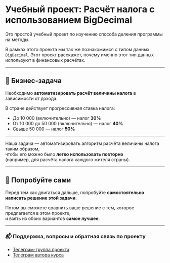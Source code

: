 # Учебный проект: Расчёт налога с использованием BigDecimal

Это простой учебный проект по изучению способа деления программы на методы.

В рамках этого проекта мы так же познакомимся с типом данных `BigDecimal`.
Этот проект расскажет, почему именно этот тип данных используют в финансовых расчётах.

---

## 🧾 Бизнес-задача

Необходимо **автоматизировать расчёт величины налога** в зависимости от дохода.

В стране действует прогрессивная ставка налога:

- До 10 000 (включительно) — налог **30%**
- От 10 000 до 50 000 (включительно) — налог **40%**
- Свыше 50 000 — налог **50%**

---

Наша задача — автоматизировать алгоритм расчёта величины налога таким образом,  
чтобы его можно было **легко использовать повторно**  
(например, для расчёта налога каждого жителя страны).

---

## 🧠 Попробуйте сами

Перед тем как двигаться дальше, попробуйте **самостоятельно написать решение этой задачи**.

Потом вы сможете сравнить ваше решение с тем, которое предлагается в этом проекте,  
и взять из обоих вариантов **самое лучшее**.

---

### 📬 Поддержка, вопросы и обратная связь по проекту

- [Телеграм-группа проекта](https://t.me/+mvRhG9YECTlkZjQ0)
- [Телеграм автора курса](https://t.me/javagurulv)
